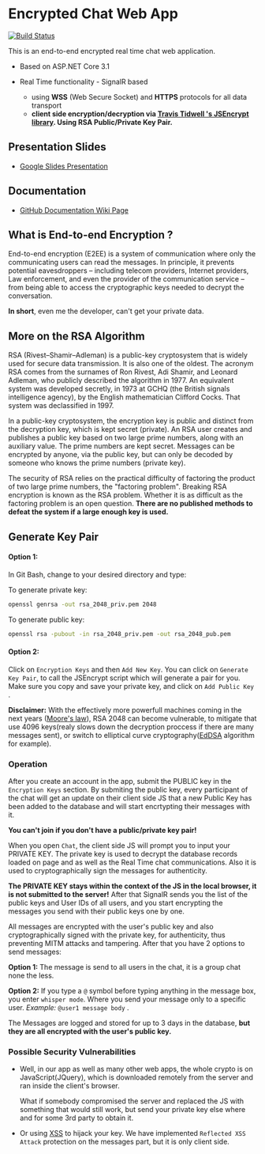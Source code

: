 ﻿# Encrypted Chat Web App 
[![Build Status](https://travis-ci.org/p4nd4ta/EncryptedChatApp.svg?branch=master)](https://travis-ci.org/p4nd4ta/EncryptedChatApp)


This is an end-to-end encrypted real time chat web application.
* Based on ASP.NET Core 3.1
* Real Time functionality - SignalR based 
 
   * using **WSS** (Web Secure Socket) and **HTTPS** protocols for all data transport
   * **client side encryption/decryption via [Travis Tidwell
's JSEncrypt library](https://github.com/travist/jsencrypt). Using RSA Public/Private Key Pair.**

## Presentation Slides
* [Google Slides Presentation](https://docs.google.com/presentation/d/1AbauGXLBdV4uF-oerZFivuX-xrY4E11HB9zsrIR7uZM/edit?usp=sharing)

## Documentation
* [GitHub Documentation Wiki Page](https://github.com/p4nd4ta/EncryptedChatApp/wiki)

## What is End-to-end Encryption ?
End-to-end encryption (E2EE) is a system of communication where only the communicating users can read the messages. In principle, it prevents potential eavesdroppers – including telecom providers, Internet providers, Law enforcement, and even the provider of the communication service – from being able to access the cryptographic keys needed to decrypt the conversation.

**In short**, even me the developer, can't get your private data.

## More on the RSA Algorithm
RSA (Rivest–Shamir–Adleman) is a public-key cryptosystem that is widely used for secure data transmission. It is also one of the oldest. The acronym RSA comes from the surnames of Ron Rivest, Adi Shamir, and Leonard Adleman, who publicly described the algorithm in 1977. An equivalent system was developed secretly, in 1973 at GCHQ (the British signals intelligence agency), by the English mathematician Clifford Cocks. That system was declassified in 1997.

In a public-key cryptosystem, the encryption key is public and distinct from the decryption key, which is kept secret (private). An RSA user creates and publishes a public key based on two large prime numbers, along with an auxiliary value. The prime numbers are kept secret. Messages can be encrypted by anyone, via the public key, but can only be decoded by someone who knows the prime numbers (private key).

The security of RSA relies on the practical difficulty of factoring the product of two large prime numbers, the "factoring problem". Breaking RSA encryption is known as the RSA problem. Whether it is as difficult as the factoring problem is an open question. **There are no published methods to defeat the system if a large enough key is used.**

## Generate Key Pair
#### Option 1:
In Git Bash, change to your desired directory and type:

To generate private key:
```bash
openssl genrsa -out rsa_2048_priv.pem 2048
```

To generate public key:
```bash
openssl rsa -pubout -in rsa_2048_priv.pem -out rsa_2048_pub.pem
```
#### Option 2:
Click on `Encryption Keys` and then `Add New Key`. You can click on `Generate Key Pair`, to call the JSEncrypt script which will generate a pair for you. Make sure you copy and save your private key, and click on `Add Public Key` .


**Disclaimer:** With the effectively more powerfull machines coming in the next years ([Moore's law](https://en.wikipedia.org/wiki/Moore%27s_law)), RSA 2048 can become vulnerable, to mitigate that use 4096 keys(realy slows down the decryption proccess if there are many messages sent), or switch to elliptical curve cryptography([EdDSA](https://en.wikipedia.org/wiki/EdDSA) algorithm for example).

### Operation
After you create an account in the app, submit the PUBLIC key in the `Encryption Keys` section.
By submiting the public key, every participant of the chat will get an update on their client side JS that a new Public Key has been added to the database and will start encrtypting their messages with it.

**You can't join if you don't have a public/private key pair!**

When you open `Chat`, the client side JS will prompt you to input your PRIVATE KEY. The private key is used to decrypt the database records loaded on page and as well as the Real Time chat communications. Also it is used to cryptographically sign the messages for authenticity.

**The PRIVATE KEY stays within the context of the JS in the local browser, it is not submitted to the server!**
After that SignalR sends you the list of the public keys and User IDs of all users, and you start encrypting the messages you send with their public keys one by one.

All messages are encrypted with the user's public key and also cryptographically signed with the private key, for authenticity, thus preventing MITM attacks and tampering.
After that you have 2 options to send messages:

**Option 1:** The message is send to all users in the chat, it is a group chat none the less.

**Option 2:** If you type a `@` symbol before typing anything in the message box, you enter `whisper mode`. Where you send your message only to a specific user. _Example:_ `@user1 message body` .

 The Messages are logged and stored for up to 3 days in the database, **but they are all encrypted with the user's public key.**


### Possible Security Vulnerabilities
* Well, in our app as well as many other web apps, the whole crypto is on JavaScript(JQuery), which is downloaded remotely from the server and ran inside the client's browser.
   
   What if somebody compromised the server and replaced the JS with something that would still work, but send your private key else where and for some 3rd party to obtain it.
* Or using [XSS](https://owasp.org/www-community/attacks/xss/) to hijack your key. We have implemented `Reflected XSS Attack` protection on the messages part, but it is only client side.
